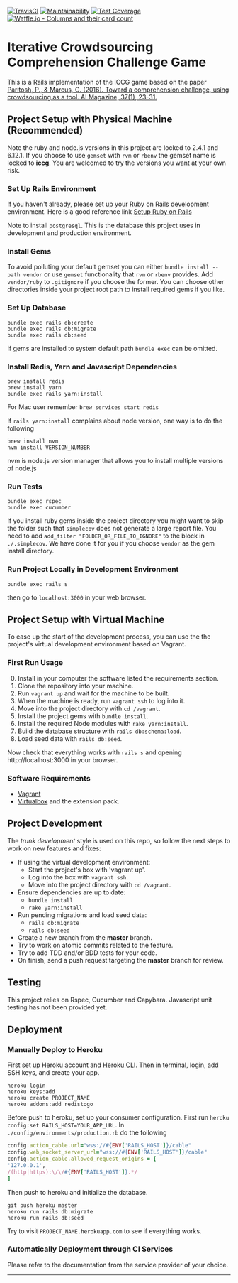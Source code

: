 [![TravisCI](https://img.shields.io/travis/Xiaohong-Deng/mooqita-icccg/master.svg?label=travis-ci)][3]
[![Maintainability](https://api.codeclimate.com/v1/badges/98c92695841525444efa/maintainability)][4]
[![Test Coverage](https://api.codeclimate.com/v1/badges/98c92695841525444efa/test_coverage)][5]
[![Waffle.io - Columns and their card count](https://badge.waffle.io/Xiaohong-Deng/mooqita-icccg.svg?columns=all)][6]

# Iterative Crowdsourcing Comprehension Challenge Game

This is a Rails implementation of the ICCG game based on the paper [Paritosh, P., & Marcus, G. (2016). Toward a comprehension challenge, using crowdsourcing as a tool. AI Magazine, 37(1), 23-31.][0]


## Project Setup with Physical Machine (Recommended)
Note the ruby and node.js versions in this project are locked to 2.4.1 and 6.12.1. If you choose to use `gemset` with `rvm` or `rbenv` the gemset name is locked to **iccg**. You are welcomed to try the versions you want at your own risk.

### Set Up Rails Environment

If you haven't already, please set up your Ruby on Rails development environment. Here is a good reference link [Setup Ruby on Rails][7]

Note to install `postgresql`. This is the database this project uses in development and production environment.

### Install Gems

To avoid polluting your default gemset you can either `bundle install --path vendor` or use `gemset` functionality that `rvm` or `rbenv` provides. Add `vendor/ruby` to `.gitignore` if you choose the former. You can choose other directories inside your project root path to install required gems if you like.

### Set Up Database

```
bundle exec rails db:create
bundle exec rails db:migrate
bundle exec rails db:seed
```
If gems are installed to system default path `bundle exec` can be omitted.

### Install Redis, Yarn and Javascript Dependencies

```
brew install redis
brew install yarn
bundle exec rails yarn:install
```

For Mac user remember `brew services start redis`

If `rails yarn:install` complains about node version, one way is to do the following

```
brew install nvm
nvm install VERSION_NUMBER
```
nvm is node.js version manager that allows you to install multiple versions of node.js

### Run Tests

```
bundle exec rspec
bundle exec cucumber
```

If you install ruby gems inside the project directory you might want to skip the folder such that `simplecov` does not generate a large report file. You need to add `add_filter "FOLDER_OR_FILE_TO_IGNORE"` to the block in `./.simplecov`. We have done it for you if you choose `vendor` as the gem install directory.
 
### Run Project Locally in Development Environment

```
bundle exec rails s
```

then go to `localhost:3000` in your web browser.
 
## Project Setup with Virtual Machine

To ease up the start of the development process, you can use the the project's virtual development environment based on Vagrant.

### First Run Usage

0. Install in your computer the software listed the requirements section.
1. Clone the repository into your machine.
2. Run `vagrant up` and wait for the machine to be built.
3. When the machine is ready, run `vagrant ssh` to log into it.
4. Move into the project directory with `cd /vagrant`.
5. Install the project gems with `bundle install`.
6. Install the required Node modules with `rake yarn:install`.
7. Build the database structure with `rails db:schema:load`.
8. Load seed data with `rails db:seed`.

Now check that everything works with `rails s` and opening http://localhost:3000 in your browser.

### Software Requirements

* [Vagrant][1]
* [Virtualbox][2] and the extension pack.


## Project Development

The _trunk development_ style is used on this repo, so follow the next steps to
work on new features and fixes:

* If using the virtual development environment:
  - Start the project's box with 'vagrant up'.
  - Log into the box with `vagrant ssh`.
  - Move into the project directory with `cd /vagrant`.
* Ensure dependencies are up to date:
  - `bundle install`
  - `rake yarn:install`
* Run pending migrations and load seed data:
  - `rails db:migrate`
  - `rails db:seed`
* Create a new branch from the **master** branch.
* Try to work on atomic commits related to the feature.
* Try to add TDD and/or BDD tests for your code.
* On finish, send a push request targeting the **master** branch for review.

## Testing

This project relies on Rspec, Cucumber and Capybara. Javascript unit testing has not been provided yet.

## Deployment

### Manually Deploy to Heroku
First set up Heroku account and [Heroku CLI][8]. Then in terminal, login, add SSH keys, and create your app.
```
heroku login
heroku keys:add
heroku create PROJECT_NAME
heroku addons:add redistogo
```
Before push to heroku, set up your consumer configuration. First run `heroku config:set RAILS_HOST=YOUR_APP_URL`. In `./config/environments/production.rb` do the following
```ruby
config.action_cable.url="wss://#{ENV['RAILS_HOST']}/cable"
config.web_socket_server_url="wss://#{ENV['RAILS_HOST']}/cable"
config.action_cable.allowed_request_origins = [
'127.0.0.1',
/(http|https):\/\/#{ENV['RAILS_HOST']}.*/
]
```
Then push to heroku and initialize the database.
```
git push heroku master
heroku run rails db:migrate
heroku run rails db:seed
```
Try to visit `PROJECT_NAME.herokuapp.com` to see if everything works.
### Automatically Deployment through CI Services
Please refer to the documentation from the service provider of your choice.

---
[0]: https://www.aaai.org/ojs/index.php/aimagazine/article/view/2649
[1]: https://www.vagrantup.com/downloads.html
[2]: https://www.virtualbox.org/wiki/Downloads
[3]: https://travis-ci.org/Xiaohong-Deng/mooqita-icccg
[4]: https://codeclimate.com/github/Xiaohong-Deng/mooqita-icccg/maintainability
[5]: https://codeclimate.com/github/Xiaohong-Deng/mooqita-icccg/test_coverage
[6]: https://waffle.io/Xiaohong-Deng/mooqita-icccg
[7]: https://gorails.com/setup/ubuntu/16.04
[8]: https://devcenter.heroku.com/articles/heroku-cli
